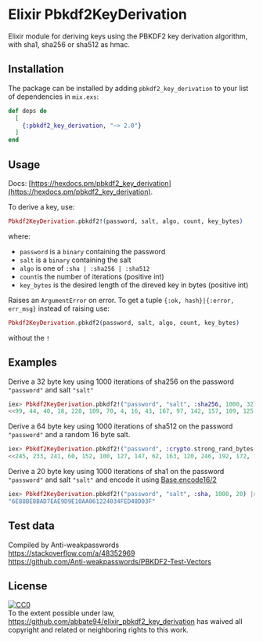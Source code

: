# Elixir Pbkdf2KeyDerivation

Elixir module for deriving keys using the PBKDF2 key derivation algorithm, with sha1, sha256 or sha512 as hmac.

## Installation

The package can be installed by adding `pbkdf2_key_derivation` to your list of dependencies in `mix.exs`:

```elixir
def deps do
  [
    {:pbkdf2_key_derivation, "~> 2.0"}
  ]
end
```

## Usage
Docs: [https://hexdocs.pm/pbkdf2_key_derivation](https://hexdocs.pm/pbkdf2_key_derivation).

To derive a key, use:
```elixir
Pbkdf2KeyDerivation.pbkdf2!(password, salt, algo, count, key_bytes) 
```

where:
- `password` is a `binary` containing the password
- `salt` is a `binary` containing the salt
- `algo` is one of `:sha | :sha256 | :sha512`<br>
- `count`is the number of iterations (positive int)
- `key_bytes` is the desired length of the direved key in bytes (positive int)

Raises an `ArgumentError` on error.
To get a tuple `{:ok, hash}|{:error, err_msg}` instead of raising use:

```elixir
Pbkdf2KeyDerivation.pbkdf2(password, salt, algo, count, key_bytes) 
```

without the `!`

## Examples
Derive a 32 byte key using 1000 iterations of sha256 on the password `"password"` and salt `"salt"`

```elixir
iex> Pbkdf2KeyDerivation.pbkdf2!("password", "salt", :sha256, 1000, 32)  
<<99, 44, 40, 18, 228, 109, 70, 4, 16, 43, 167, 97, 142, 157, 109, 125, 47, 129, 40, 246, 38, 107, 74, 3, 38, 77, 42, 4, 96, 183, 220, 179>>
```

Derive a 64 byte key using 1000 iterations of sha512 on the password `"password"` and a random 16 byte salt.
```elixir
iex> Pbkdf2KeyDerivation.pbkdf2!("password", :crypto.strong_rand_bytes(16), :sha512, 1000, 64)
<<245, 233, 241, 60, 152, 100, 127, 147, 62, 163, 120, 246, 192, 172, 170, 81, 92, 203, 204, 169, 50, 37, 88, 128, 7, 146, 10, 154, 207, 77, 42, 81, 155, 16, 213, 100, 86, 216, 87, 240, 207, 6, 163, 37, 137, 165, 213, 57, 2, 147, ...>>
```
Derive a 20 byte key using 1000 iterations of sha1 on the password `"password"` and salt `"salt"` and encode it using [Base.encode16/2](https://hexdocs.pm/elixir/Base.html#encode16/2)
```elixir
iex> Pbkdf2KeyDerivation.pbkdf2!("password", "salt", :sha, 1000, 20) |> Base.encode16
"6E88BE8BAD7EAE9D9E10AA061224034FED48D03F"
```

## Test data
Compiled by Anti-weakpasswords<br>
https://stackoverflow.com/a/48352969<br>
https://github.com/Anti-weakpasswords/PBKDF2-Test-Vectors<br>

## License
<p xmlns:dct="http://purl.org/dc/terms/">

<a rel="license"
   href="http://creativecommons.org/publicdomain/zero/1.0/">
  <img src="http://i.creativecommons.org/p/zero/1.0/88x31.png" style="border-style: none;" alt="CC0" />
</a>
<br />
To the extent possible under law,
<a rel="dct:publisher"
   href="https://github.com/abbate94/elixir_pbkdf2_key_derivation">https://github.com/abbate94/elixir_pbkdf2_key_derivation</a>
has waived all copyright and related or neighboring rights to
this work.
</p>
